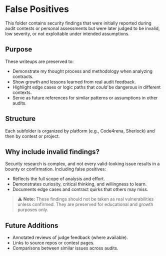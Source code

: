 # False Positives

This folder contains security findings that were initially reported during audit contests or personal assessments but were later judged to be invalid, low severity, or not exploitable under intended assumptions.

## Purpose

These writeups are preserved to:

- Demonstrate my thought process and methodology when analyzing contracts.
- Show growth and lessons learned from real audit feedback.
- Highlight edge cases or logic paths that *could* be dangerous in different contexts.
- Serve as future references for similar patterns or assumptions in other audits.

## Structure

Each subfolder is organized by platform (e.g., Code4rena, Sherlock) and then by contest or project.

## Why include invalid findings?

Security research is complex, and not every valid-looking issue results in a bounty or confirmation. Including false positives:

- Reflects the full scope of analysis and effort.
- Demonstrates curiosity, critical thinking, and willingness to learn.
- Documents edge cases and contract quirks that others may miss.

> ⚠️ **Note:** These findings should not be taken as real vulnerabilities unless confirmed. They are preserved for educational and growth purposes only.

## Future Additions

- Annotated reviews of judge feedback (where available).
- Links to source repos or contest pages.
- Comparisons between similar issues across audits.
